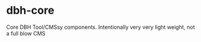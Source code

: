 dbh-core
========

Core DBH Tool/CMSsy components.  Intentionally very very light weight, not  a full blow CMS
